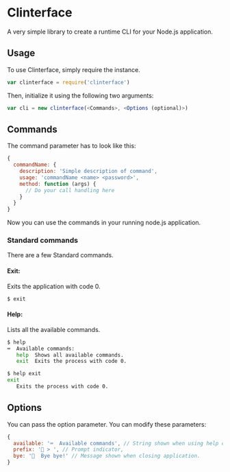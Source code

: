 # Clinterface
 A very simple library to create a runtime CLI for your Node.js application.

## Usage
To use Clinterface, simply require the instance.
```javascript
var clinterface = require('clinterface')
```

Then, initialize it using the following two arguments:
```javascript
var cli = new clinterface(<Commands>, <Options (optional)>)
```

## Commands
The command parameter has to look like this:
```javascript
{
  commandName: {
    description: 'Simple description of command',
    usage: 'commandName <name> <password>',
    method: function (args) {
      // Do your call handling here
    }
  }
}
```

Now you can use the commands in your running node.js application.

### Standard commands
There are a few Standard commands.

#### Exit:
Exits the application with code 0.
```bash
$ exit
```

#### Help:
Lists all the available commands.
```bash
$ help
⌨️  Available commands:
   help  Shows all available commands.
   exit  Exits the process with code 0.

$ help exit
exit
   Exits the process with code 0.
```

## Options
You can pass the option parameter. You can modify these parameters:
```javascript
{
  available: '⌨️  Available commands', // String shown when using help command.
  prefix: '🤖 > ', // Prompt indicator,
  bye: '🖖  Bye bye!' // Message shown when closing application.
}
```
